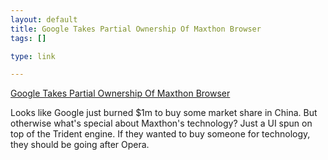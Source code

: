 ```yaml
--- 
layout: default
title: Google Takes Partial Ownership Of Maxthon Browser
tags: []

type: link

---
```

<a href="http://www.techcrunch.com/2007/04/10/google-takes-partial-ownership-of-maxthon-browser/">Google Takes Partial Ownership Of Maxthon Browser</a>

Looks like Google just burned $1m to buy some market share in China. But otherwise what's special about Maxthon's technology? Just a UI spun on top of the Trident engine. If they wanted to buy someone for technology, they should be going after Opera.
